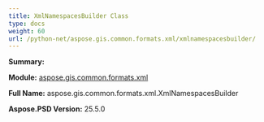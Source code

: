 ```yaml
---
title: XmlNamespacesBuilder Class
type: docs
weight: 60
url: /python-net/aspose.gis.common.formats.xml/xmlnamespacesbuilder/
---
```


**Summary:** 

**Module:** [aspose.gis.common.formats.xml](/psd/python-net/aspose.gis.common.formats.xml/)

**Full Name:** aspose.gis.common.formats.xml.XmlNamespacesBuilder

**Aspose.PSD Version:** 25.5.0



